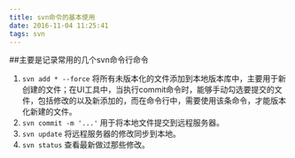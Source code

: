 ```yaml
---
title: svn命令的基本使用
date: 2016-11-04 11:25:41
tags: svn
---
```


##主要是记录常用的几个svn命令行命令
1. `svn add * --force` 将所有未版本化的文件添加到本地版本库中，主要用于新创建的文件；在UI工具中，当执行commit命令时，能够手动勾选要提交的文件，包括修改的以及新添加的，而在命令行中，需要使用该条命令，才能版本化新建的文件。
2. `svn commit -m '...'` 用于将本地文件提交到远程服务器。
3. `svn update` 将远程服务器的修改同步到本地。
4. `svn status` 查看最新做过那些修改。